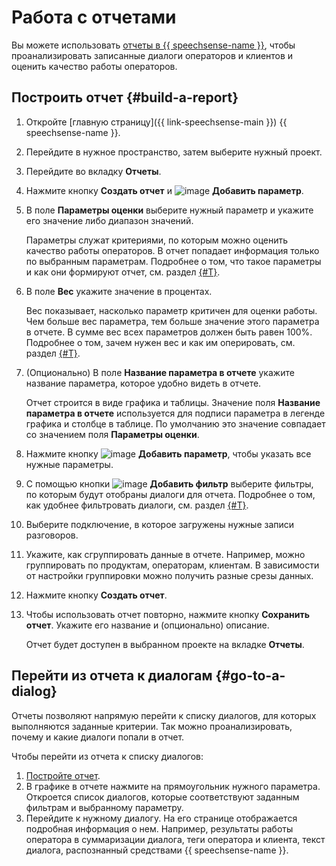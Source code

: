# Работа с отчетами

Вы можете использовать [отчеты в {{ speechsense-name }}](../../concepts/reports.md), чтобы проанализировать записанные диалоги операторов и клиентов и оценить качество работы операторов.

## Построить отчет {#build-a-report}

1. Откройте [главную страницу]({{ link-speechsense-main }}) {{ speechsense-name }}.
1. Перейдите в нужное пространство, затем выберите нужный проект.
1. Перейдите во вкладку **Отчеты**.
1. Нажмите кнопку **Создать отчет** и ![image](../../../_assets/plus-sign.svg) **Добавить параметр**.
1. В поле **Параметры оценки** выберите нужный параметр и укажите его значение либо диапазон значений.

   Параметры служат критериями, по которым можно оценить качество работы операторов. В отчет попадает информация только по выбранным параметрам. Подробнее о том, что такое параметры и как они формируют отчет, см. раздел [{#T}](../../concepts/reports.md#parameters).

1. В поле **Вес** укажите значение в процентах.

   Вес показывает, насколько параметр критичен для оценки работы. Чем больше вес параметра, тем больше значение этого параметра в отчете. В сумме вес всех параметров должен быть равен 100%. Подробнее о том, зачем нужен вес и как им оперировать, см. раздел [{#T}](../../concepts/reports.md#weight).

1. (Опционально) В поле **Название параметра в отчете** укажите название параметра, которое удобно видеть в отчете.

   Отчет строится в виде графика и таблицы. Значение поля **Название параметра в отчете** используется для подписи параметра в легенде графика и столбце в таблице. По умолчанию это значение совпадает со значением поля **Параметры оценки**.

1. Нажмите кнопку ![image](../../../_assets/plus-sign.svg) **Добавить параметр**, чтобы указать все нужные параметры.
1. С помощью кнопки ![image](../../../_assets/plus-sign.svg) **Добавить фильтр** выберите фильтры, по которым будут отобраны диалоги для отчета. Подробнее о том, как удобнее фильтровать диалоги, см. раздел [{#T}](../../concepts/reports.md#filters).
1. Выберите подключение, в которое загружены нужные записи разговоров.
1. Укажите, как сгруппировать данные в отчете. Например, можно группировать по продуктам, операторам, клиентам. В зависимости от настройки группировки можно получить разные срезы данных.
1. Нажмите кнопку **Создать отчет**.
1. Чтобы использовать отчет повторно, нажмите кнопку **Сохранить отчет**. Укажите его название и (опционально) описание.

   Отчет будет доступен в выбранном проекте на вкладке **Отчеты**.

## Перейти из отчета к диалогам {#go-to-a-dialog}

Отчеты позволяют напрямую перейти к списку диалогов, для которых выполняются заданные критерии. Так можно проанализировать, почему и какие диалоги попали в отчет.

Чтобы перейти из отчета к списку диалогов:

1. [Постройте отчет](#build-a-report).
1. В графике в отчете нажмите на прямоугольник нужного параметра. Откроется список диалогов, которые соответствуют заданным фильтрам и выбранному параметру.
1. Перейдите к нужному диалогу. На его странице отображается подробная информация о нем. Например, результаты работы оператора в суммаризации диалога, теги оператора и клиента, текст диалога, распознанный средствами {{ speechsense-name }}.
